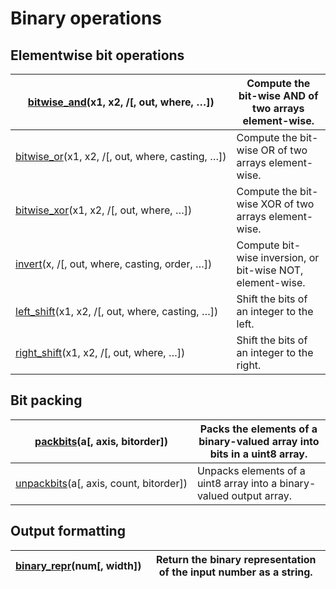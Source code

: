 # Binary operations

## Elementwise bit operations

[bitwise_and](generated/numpy.bitwise_and.html#numpy.bitwise_and)(x1, x2, /[, out, where, …]) | Compute the bit-wise AND of two arrays element-wise.
---|---
[bitwise_or](generated/numpy.bitwise_or.html#numpy.bitwise_or)(x1, x2, /[, out, where, casting, …]) | Compute the bit-wise OR of two arrays element-wise.
[bitwise_xor](generated/numpy.bitwise_xor.html#numpy.bitwise_xor)(x1, x2, /[, out, where, …]) | Compute the bit-wise XOR of two arrays element-wise.
[invert](generated/numpy.invert.html#numpy.invert)(x, /[, out, where, casting, order, …]) | Compute bit-wise inversion, or bit-wise NOT, element-wise.
[left_shift](generated/numpy.left_shift.html#numpy.left_shift)(x1, x2, /[, out, where, casting, …]) | Shift the bits of an integer to the left.
[right_shift](generated/numpy.right_shift.html#numpy.right_shift)(x1, x2, /[, out, where, …]) | Shift the bits of an integer to the right.

## Bit packing

[packbits](generated/numpy.packbits.html#numpy.packbits)(a[, axis, bitorder]) | Packs the elements of a binary-valued array into bits in a uint8 array.
---|---
[unpackbits](generated/numpy.unpackbits.html#numpy.unpackbits)(a[, axis, count, bitorder]) | Unpacks elements of a uint8 array into a binary-valued output array.

## Output formatting

[binary_repr](generated/numpy.binary_repr.html#numpy.binary_repr)(num[, width]) | Return the binary representation of the input number as a string.
---|---